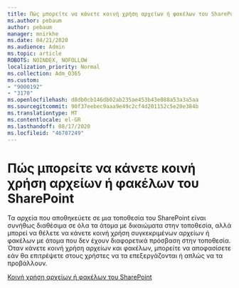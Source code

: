 ```yaml
---
title: Πώς μπορείτε να κάνετε κοινή χρήση αρχείων ή φακέλων του SharePoint
ms.author: pebaum
author: pebaum
manager: mnirkhe
ms.date: 04/21/2020
ms.audience: Admin
ms.topic: article
ROBOTS: NOINDEX, NOFOLLOW
localization_priority: Normal
ms.collection: Adm_O365
ms.custom:
- "9000192"
- "3170"
ms.openlocfilehash: d8db0cb146db02ab235ae453b43e088a53a3a5aa
ms.sourcegitcommit: 90f37eebec9aaa9e49c2cf4d201152c5e20e384b
ms.translationtype: MT
ms.contentlocale: el-GR
ms.lasthandoff: 08/17/2020
ms.locfileid: "46787249"
---
```

# <a name="how-to-share-sharepoint-files-or-folders"></a>Πώς μπορείτε να κάνετε κοινή χρήση αρχείων ή φακέλων του SharePoint

Τα αρχεία που αποθηκεύετε σε μια τοποθεσία του SharePoint είναι συνήθως διαθέσιμα σε όλα τα άτομα με δικαιώματα στην τοποθεσία, αλλά μπορεί να θέλετε να κάνετε κοινή χρήση συγκεκριμένων αρχείων ή φακέλων με άτομα που δεν έχουν διαφορετικά πρόσβαση στην τοποθεσία. Όταν κάνετε κοινή χρήση αρχείων και φακέλων, μπορείτε να αποφασίσετε εάν θα επιτρέψετε στους χρήστες να τα επεξεργάζονται ή απλώς να τα προβάλλουν.

[Κοινή χρήση αρχείων ή φακέλων του SharePoint](https://support.office.com/article/1fe37332-0f9a-4719-970e-d2578da4941c)
